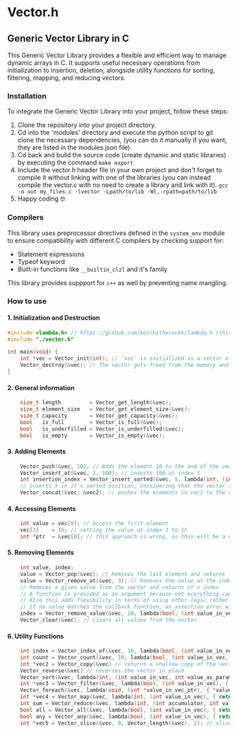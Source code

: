 # Vector.h

## Generic Vector Library in C

This Generic Vector Library provides a flexible and efficient way to manage dynamic arrays in C. It supports useful necessary operations from initialization to insertion, deletion, alongside utility functions for sorting, filtering, mapping, and reducing vectors.

### Installation

To integrate the Generic Vector Library into your project, follow these steps:

1. Clone the repository into your project directory.
2. Cd into the 'modules' directory and execute the python script to git clone the necessary dependencies, (you can do it manually if you want, they are listed in the modules.json file).
3. Cd back and build the source code (create dynamic and static libraries) by executing the command `make export`
4. Include the vector.h header file in your own project and don't forget to compile it without linking with one of the libraries (you can instead compile the vector.c with no need to create a library and link with it). `gcc -o out my_files.c -lvector -Lpath/to/lib -Wl,-rpath=path/to/lib`
5. Happy coding 🤓

### Compilers

This library uses preprocessor directives defined in the `system_env` module to ensure compatibility with different C compilers by checking support for:

-   Statement expressions
-   Typeof keyword
-   Built-in functions like `__builtin_clzl` and it's family

This library provides suppport for `c++` as well by preventing name mangling.

### How to use

#### 1. Initialization and Destruction

```c
#include <lambda.h> // https://github.com/bocchitherockk/lambda.h (this is not necessary, you can create normal functions and use them as parameters)
#include "./vector.h"

int main(void) {
    int *vec = Vector_init(int); // `vec` is initialized as a vector of integers
    Vector_destroy(&vec); // The vector gets freed from the memory and cannot be used again as it points to NULL, unless reinitialized
}
```

#### 2. General information

```c
    size_t length         = Vector_get_length(&vec);
    size_t element_size   = Vector_get_element_size(&vec);
    size_t capacity       = Vector_get_capacity(&vec);
    bool   is_full        = Vector_is_full(&vec);
    bool   is_underfilled = Vector_is_underfilled(&vec);
    bool   is_empty       = Vector_is_empty(&vec);
```

#### 3. Adding Elements

```c
    Vector_push(&vec, 10); // Adds the element 10 to the end of the vector
    Vector_insert_at(&vec, 1, 100); // inserts 100 at index 1
    int insertion_index = Vector_insert_sorted(&vec, 5, lambda(int, (int value_in_vec, int value_as_param) { return value_in_vec - value_as_param; }));
    // inserts 5 in it's sorted position, considering that the vector is already sorted and returns the index inserted in
    Vector_concat(&vec, &vec2); // pushes the elements in vec2 to the end of vec
```

#### 4. Accessing Elements

```c
    int value = vec[0]; // Access the first element
    vec[3]    = 15; // setting the value at index 3 to 15
    int *ptr  = &vec[0]; // this approach is wrong, as this will be a dangling pointer when the vector gets resized upon inserting more elements or deleting
```

#### 5. Removing Elements

```c
    int value, index;
    value = Vector_pop(&vec); // Removes the last element and returns it (asserts an error if the vector is empty)
    value = Vector_remove_at(&vec, 3); // Removes the value at the index 3 and returns it (asserts an error if the the index is out of bounds)
    // Removes a given value from the vector and returns it's index
    // A function is provided as an argument because not ecerything can be compared using ==
    // Also this adds flexibility in terms of using other logic rather than a simple ==
    // if no value matches the callback function, an assertion error will be raised
    index = Vector_remove_value(&vec, 10, lambda(bool, (int value_in_vec, int value_as_param), { return value_in_vec == value_as_param; }))
    Vector_clear(&vec); // Clears all values from the vector
```

#### 6. Utility Functions

```c
    int index = Vector_index_of(&vec, 10, lambda(bool, (int value_in_vec, int value_as_param), { return value_in_vec == value_as_param; })) // returns the index of the first value that validates the compare function. If none, raise an assertion error
    int count = Vector_count(&vec, 10, lambda(bool, (int value_in_vec, int value_as_param), { return value_in_vec == value_as_param; })) // returns the number of elements that validate the compare function
    int *vec2 = Vector_copy(&vec) // returns a shallow copy of the vector
    Vector_reverse(&vec) // reverses the vector in place
    Vector_sort(&vec, lambda(int, (int value_in_vec, int value_as_param), { return value_in_vec - value_as_param; })); // Sorts the vector in place according to the sorting function given using merge sort algorithm
    int *vec3 = Vector_filter(&vec, lambda(bool, (int value_in_vec), { return int value_in_vec % 2 == 0; })); // returns a new filtered vector of even numbers
    Vector_foreach(&vec, lambda(void, (int *value_in_vec_ptr), { *value_in_vec_ptr *= 2; })); // multiplies each value in the vector by 2, modifies the vector in place
    int *vec4 = Vector_map(&vec, lambda(int, (int value_in_vec), { return value_in_vec + 2; }), int); // Returns a new vector with each value mapped by the mapper function, the result of the map function is a vector and it's type is specified in the third parameter
    int sum = Vector_reduce(&vec, lambda(int, (int accumulator, int value_in_vec), { return accumulator + value_in_vec; }), 0); // Calculates the sum of elements
    bool all = Vector_all(&vec, lambda(bool, (int value_in_vec), { return value_in_vec == 10; })); // checks to see if all values in the vector verify the callback function (the callback returns true)
    bool any = Vector_any(&vec, lambda(bool, (int value_in_vec), { return value_in_vec == 10; })); // checks to see if any of the values in the vector verify the callback function
    int *vec5 = Vector_slice(&vec, 0, Vector_length(&vec), 2); // slices vec from index 0 to Vector_length(vec) by a step 2 and returns it
```
